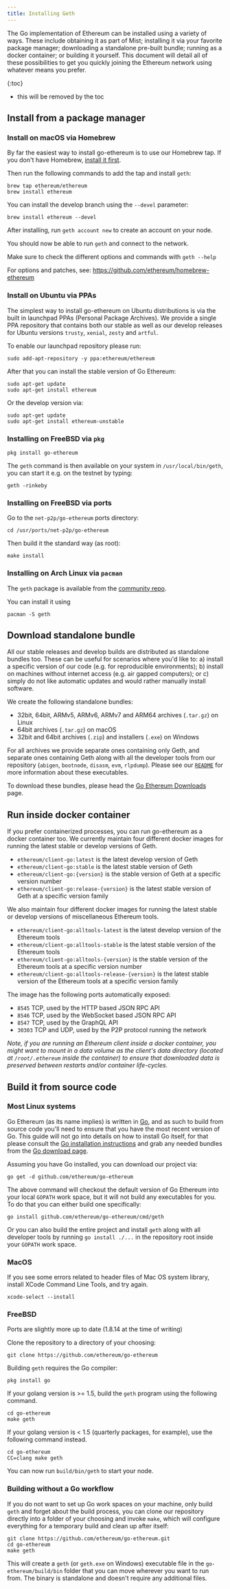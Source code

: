 ```yaml
---
title: Installing Geth
---
```

The Go implementation of Ethereum can be installed using a variety of ways. These include obtaining it as part of Mist; installing it via your favorite package manager; downloading a standalone pre-built bundle; running as a docker container; or building it yourself. This document will detail all of these possibilities to get you quickly joining the Ethereum network using whatever means you prefer.

{:toc}
* this will be removed by the toc

## Install from a package manager

### Install on macOS via Homebrew

By far the easiest way to install go-ethereum is to use our
Homebrew tap. If you don't have Homebrew, [install it first](http://brew.sh).

Then run the following commands to add the tap and install `geth`:

```shell
brew tap ethereum/ethereum
brew install ethereum
```

You can install the develop branch using the `--devel` parameter:

```shell
brew install ethereum --devel
```

After installing, run `geth account new` to create an account on your node.

You should now be able to run `geth` and connect to the network.

Make sure to check the different options and commands with `geth --help`

For options and patches, see: <https://github.com/ethereum/homebrew-ethereum>


### Install on Ubuntu via PPAs

The simplest way to install go-ethereum on Ubuntu distributions is via the built in launchpad PPAs (Personal Package Archives). We provide a single PPA repository that contains both our stable as well as our develop releases for Ubuntu versions `trusty`, `xenial`, `zesty` and `artful`.

To enable our launchpad repository please run:

```
sudo add-apt-repository -y ppa:ethereum/ethereum
```

After that you can install the stable version of Go Ethereum:

```
sudo apt-get update
sudo apt-get install ethereum
```

Or the develop version via:

```
sudo apt-get update
sudo apt-get install ethereum-unstable
```

### Installing on FreeBSD via `pkg` 

```shell
pkg install go-ethereum
```

The `geth` command is then available on your system in `/usr/local/bin/geth`, you can start it e.g. on the testnet by typing:

```shell
geth -rinkeby
```

### Installing on FreeBSD via ports

Go to the `net-p2p/go-ethereum` ports directory:

```shell
cd /usr/ports/net-p2p/go-ethereum
```
Then build it the standard way (as root):

```shell
make install
```

### Installing on Arch Linux via `pacman` 

The `geth` package is available from the [community repo](https://www.archlinux.org/packages/community/x86_64/geth/).

You can install it using

```shell
pacman -S geth
```

## Download standalone bundle

All our stable releases and develop builds are distributed as standalone bundles too. These can be useful for scenarios where you'd like to: a) install a specific version of our code (e.g. for reproducible environments); b) install on machines without internet access (e.g. air gapped computers); or c) simply do not like automatic updates and would rather manually install software.

We create the following standalone bundles:

 * 32bit, 64bit, ARMv5, ARMv6, ARMv7 and ARM64 archives (`.tar.gz`) on Linux
 * 64bit archives (`.tar.gz`) on macOS
 * 32bit and 64bit archives (`.zip`) and installers (`.exe`) on Windows

For all archives we provide separate ones containing only Geth, and separate ones containing Geth along with all the developer tools from our repository (`abigen`, `bootnode`, `disasm`, `evm`, `rlpdump`). Please see our [`README`](https://github.com/ethereum/go-ethereum#executables) for more information about these executables.

To download these bundles, please head the [Go Ethereum Downloads](https://geth.ethereum.org/downloads) page.

## Run inside docker container

If you prefer containerized processes, you can run go-ethereum as a docker container too. We currently maintain four different docker images for running the latest stable or develop versions of Geth.

 * `ethereum/client-go:latest` is the latest develop version of Geth
 * `ethereum/client-go:stable` is the latest stable version of Geth
 * `ethereum/client-go:{version}` is the stable version of Geth at a specific version number
 * `ethereum/client-go:release-{version}` is the latest stable version of Geth at a specific version family

We also maintain four different docker images for running the latest stable or develop versions of miscellaneous Ethereum tools.

 * `ethereum/client-go:alltools-latest` is the latest develop version of the Ethereum tools
 * `ethereum/client-go:alltools-stable` is the latest stable version of the Ethereum tools
 * `ethereum/client-go:alltools-{version}` is the stable version of the Ethereum tools at a specific version number
 * `ethereum/client-go:alltools-release-{version}` is the latest stable version of the Ethereum tools at a specific version family

The image has the following ports automatically exposed:

 * `8545` TCP, used by the HTTP based JSON RPC API
 * `8546` TCP, used by the WebSocket based JSON RPC API
 * `8547` TCP, used by the GraphQL API
 * `30303` TCP and UDP, used by the P2P protocol running the network

*Note, if you are running an Ethereum client inside a docker container, you might want to mount in a data volume as the client's data directory (located at `/root/.ethereum` inside the container) to ensure that downloaded data is preserved between restarts and/or container life-cycles.*

## Build it from source code

### Most Linux systems
Go Ethereum (as its name implies) is written in [Go](https://golang.org), and as such to build from source code you'll need to ensure that you have the most recent version of Go. This guide will not go into details on how to install Go itself, for that please consult the [Go installation instructions](https://golang.org/doc/install) and grab any needed bundles from the [Go download page](https://golang.org/dl/).

Assuming you have Go installed, you can download our project via:

```
go get -d github.com/ethereum/go-ethereum
```

The above command will checkout the default version of Go Ethereum into your local `GOPATH` work space, but it will not build any executables for you. To do that you can either build one specifically:

```
go install github.com/ethereum/go-ethereum/cmd/geth
```

Or you can also build the entire project and install `geth` along with all developer tools by running `go install ./...` in the repository root inside your `GOPATH` work space.

### MacOS 

If you see some errors related to header files of Mac OS system library, install XCode Command Line Tools, and try again.

```shell
xcode-select --install
```

### FreeBSD

Ports are slightly more up to date (1.8.14 at the time of writing)

Clone the repository to a directory of your choosing:

```shell
git clone https://github.com/ethereum/go-ethereum
```

Building `geth` requires the Go compiler:

```shell
pkg install go
```

If your golang version is >= 1.5, build the `geth` program using the following command.
```shell
cd go-ethereum
make geth
```
If your golang version is < 1.5 (quarterly packages, for example), use the following command instead.
```shell
cd go-ethereum
CC=clang make geth
```

You can now run `build/bin/geth` to start your node.


### Building without a Go workflow

If you do not want to set up Go work spaces on your machine, only build `geth` and forget about the build process, you can clone our repository directly into a folder of your choosing and invoke `make`, which will configure everything for a temporary build and clean up after itself:

```
git clone https://github.com/ethereum/go-ethereum.git
cd go-ethereum
make geth
```

This will create a `geth` (or `geth.exe` on Windows) executable file in the `go-ethereum/build/bin` folder that you can move wherever you want to run from. The binary is standalone and doesn't require any additional files.